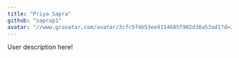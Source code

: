 ```yaml
---
title: "Priya Sapra"
github: "saprap1"
avatar: "//www.gravatar.com/avatar/3cfc5f4b53ee9114685f902d38a53ad1?d=identicon"
---
```


User description here!
